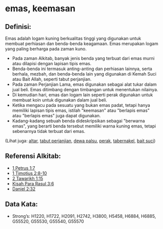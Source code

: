 # emas, keemasan

## Definisi:

Emas adalah logam kuning berkualitas tinggi yang digunakan untuk membuat perhiasan dan benda-benda keagamaan. Emas merupakan logam yang paling berharga pada zaman kuno.

*   Pada zaman Alkitab, banyak jenis benda yang terbuat dari emas murni atau dilapisi dengan lapisan tipis emas.
*   Benda-benda ini termasuk anting-anting dan perhiasan lainnya, serta berhala, mezbah, dan benda-benda lain yang digunakan di Kemah Suci atau Bait Allah, seperti tabut perjanjian.
*   Pada zaman Perjanjian Lama, emas digunakan sebagai alat tukar dalam jual beli. Emas ditimbang dengan timbangan untuk menentukan nilainya.
*   Di kemudian hari, emas dan logam lain seperti perak digunakan untuk membuat koin untuk digunakan dalam jual beli.
*   Ketika mengacu pada sesuatu yang bukan emas padat, tetapi hanya memiliki lapisan tipis emas, istilah "keemasan" atau "berlapis emas" atau "berlapis emas" juga dapat digunakan.
*   Kadang-kadang sebuah benda dideskripsikan sebagai "berwarna emas", yang berarti benda tersebut memiliki warna kuning emas, tetapi sebenarnya tidak terbuat dari emas.

(Lihat juga: [altar](../kt/altar.md), [tabut perjanjian](../kt/arkofthecovenant.md), [dewa palsu](../kt/falsegod.md), [perak](../other/silver.md), [tabernakel](../kt/tabernacle.md), [bait suci](../kt/temple.md))

## Referensi Alkitab:

*   [1 Petrus 1:7](rc://en/tn/help/1pe/01/07)
*   [1 Timotius 2:8-10](rc://en/tn/help/1ti/02/08)
*   [2 Tawarikh 1:15](rc://en/tn/help/2ch/01/15)
*   [Kisah Para Rasul 3:6](rc://en/tn/help/act/03/06)
*   [Daniel 2:32](rc://en/tn/help/dan/02/32)

## Data Kata:

*   Strong’s: H1220, H1722, H2091, H2742, H3800, H5458, H6884, H6885, G55520, G55530, G55540, G55570